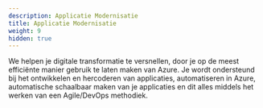 ```yaml
---
description: Applicatie Modernisatie
title: Applicatie Modernisatie
weight: 9
hidden: true
---
```


We helpen je digitale transformatie te versnellen, door je op de meest efficiënte manier gebruik te laten maken van Azure.
Je wordt ondersteund bij het ontwikkelen en hercoderen van applicaties, automatiseren in Azure, automatische schaalbaar maken van je applicaties en dit alles middels het werken van een Agile/DevOps methodiek.